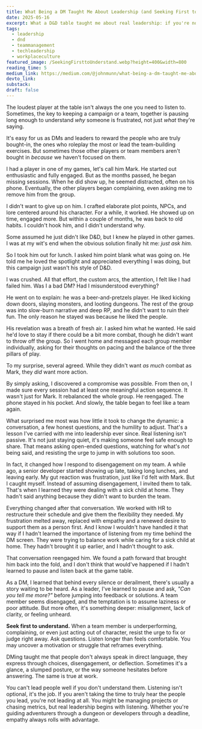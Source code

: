 ```yaml
---
title: What Being a DM Taught Me About Leadership (and Seeking First to Understand)
date: 2025-05-16
excerpt: What a D&D table taught me about real leadership: if you're not truly listening, you're not leading. A story about empathy, disengagement, and growth.
tags:
  - leadership
  - dnd
  - teammanagement
  - techleadership
  - workplaceculture
featured_image: /SeekingFirsttoUnderstand.webp?height=400&width=800
reading_time: 5
medium_link: https://medium.com/@johnmunn/what-being-a-dm-taught-me-about-leadership-and-seeking-first-to-understand-e2694b4cf69c
devto_link:
substack:
draft: false
---
```


The loudest player at the table isn't always the one you need to listen to. Sometimes, the key to keeping a campaign or a team, together is pausing long enough to understand _why_ someone is frustrated, not just _what_ they're saying.

It's easy for us as DMs and leaders to reward the people who are truly bought-in, the ones who roleplay the most or lead the team-building exercises. But sometimes those other players or team members aren't bought in _because_ we haven't focused on them.

I had a player in one of my games, let's call him Mark. He started out enthusiastic and fully engaged. But as the months passed, he began missing sessions. When he did show up, he seemed distracted, often on his phone. Eventually, the other players began complaining, even asking me to remove him from the group.

I didn't want to give up on him. I crafted elaborate plot points, NPCs, and lore centered around his character. For a while, it worked. He showed up on time, engaged more. But within a couple of months, he was back to old habits. I couldn't hook him, and I didn't understand why.

Some assumed he just didn't like D&D, but I knew he played in other games. I was at my wit's end when the obvious solution finally hit me: _just ask him._

So I took him out for lunch. I asked him point blank what was going on. He told me he loved the spotlight and appreciated everything I was doing, but this campaign just wasn't his style of D&D.

I was crushed. All that effort, the custom arcs, the attention, I felt like I had failed him. Was I a bad DM? Had I misunderstood everything?

He went on to explain: he was a beer-and-pretzels player. He liked kicking down doors, slaying monsters, and looting dungeons. The rest of the group was into slow-burn narrative and deep RP, and he didn't want to ruin their fun. The only reason he stayed was because he liked the people.

His revelation was a breath of fresh air. I asked him what he wanted. He said he'd love to stay if there could be a bit more combat, though he didn't want to throw off the group. So I went home and messaged each group member individually, asking for their thoughts on pacing and the balance of the three pillars of play.

To my surprise, several agreed. While they didn't want _as much_ combat as Mark, they _did_ want more action.

By simply asking, I discovered a compromise was possible. From then on, I made sure every session had at least one meaningful action sequence. It wasn't just for Mark. It rebalanced the whole group. He reengaged. The phone stayed in his pocket. And slowly, the table began to feel like a team again.

What surprised me most was how little it took to change the dynamic: a conversation, a few honest questions, and the humility to adjust. That's a lesson I've carried with me into leadership ever since. Real listening isn't passive. It's not just staying quiet, it's making someone feel safe enough to share. That means asking open-ended questions, watching for what's _not_ being said, and resisting the urge to jump in with solutions too soon.

In fact, it changed how I respond to disengagement on my team. A while ago, a senior developer started showing up late, taking long lunches, and leaving early. My gut reaction was frustration, just like I'd felt with Mark. But I caught myself. Instead of assuming disengagement, I invited them to talk. That's when I learned they were dealing with a sick child at home. They hadn't said anything because they didn't want to burden the team.

Everything changed after that conversation. We worked with HR to restructure their schedule and give them the flexibility they needed. My frustration melted away, replaced with empathy and a renewed desire to support them as a person first. And I know I wouldn't have handled it that way if I hadn't learned the importance of listening from my time behind the DM screen. They were trying to balance work while caring for a sick child at home. They hadn't brought it up earlier, and I hadn't thought to ask.

That conversation reengaged him. We found a path forward that brought him back into the fold, and I don't think that would've happened if I hadn't learned to pause and listen back at the game table.

As a DM, I learned that behind every silence or derailment, there's usually a story waiting to be heard. As a leader, I've learned to pause and ask, _"Can you tell me more?"_ before jumping into feedback or solutions. A team member seems disengaged, and the temptation is to assume laziness or poor attitude. But more often, it's something deeper: misalignment, lack of clarity, or feeling unheard.

**Seek first to understand.** When a team member is underperforming, complaining, or even just acting out of character, resist the urge to fix or judge right away. Ask questions. Listen longer than feels comfortable. You may uncover a motivation or struggle that reframes everything.

DMing taught me that people don't always speak in direct language, they express through choices, disengagement, or deflection. Sometimes it's a glance, a slumped posture, or the way someone hesitates before answering. The same is true at work.

You can't lead people well if you don't understand them. Listening isn't optional, it's the job. If you aren't taking the time to truly hear the people you lead, you're not leading at all. You might be managing projects or chasing metrics, but real leadership begins with listening. Whether you're guiding adventurers through a dungeon or developers through a deadline, empathy always rolls with advantage.